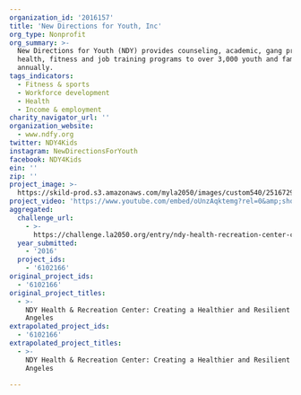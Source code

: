 ```yaml
---
organization_id: '2016157'
title: 'New Directions for Youth, Inc'
org_type: Nonprofit
org_summary: >-
  New Directions for Youth (NDY) provides counseling, academic, gang prevention,
  health, fitness and job training programs to over 3,000 youth and families
  annually.
tags_indicators:
  - Fitness & sports
  - Workforce development
  - Health
  - Income & employment
charity_navigator_url: ''
organization_website:
  - www.ndfy.org
twitter: NDY4Kids
instagram: NewDirectionsForYouth
facebook: NDY4Kids
ein: ''
zip: ''
project_image: >-
  https://skild-prod.s3.amazonaws.com/myla2050/images/custom540/2516729815741-team90.png
project_video: 'https://www.youtube.com/embed/oUnzAqktemg?rel=0&amp;showinfo=0'
aggregated:
  challenge_url:
    - >-
      https://challenge.la2050.org/entry/ndy-health-recreation-center-creating-a-healthier-and-resilient-los-angeles
  year_submitted:
    - '2016'
  project_ids:
    - '6102166'
original_project_ids:
  - '6102166'
original_project_titles:
  - >-
    NDY Health & Recreation Center: Creating a Healthier and Resilient Los
    Angeles
extrapolated_project_ids:
  - '6102166'
extrapolated_project_titles:
  - >-
    NDY Health & Recreation Center: Creating a Healthier and Resilient Los
    Angeles

---
```

